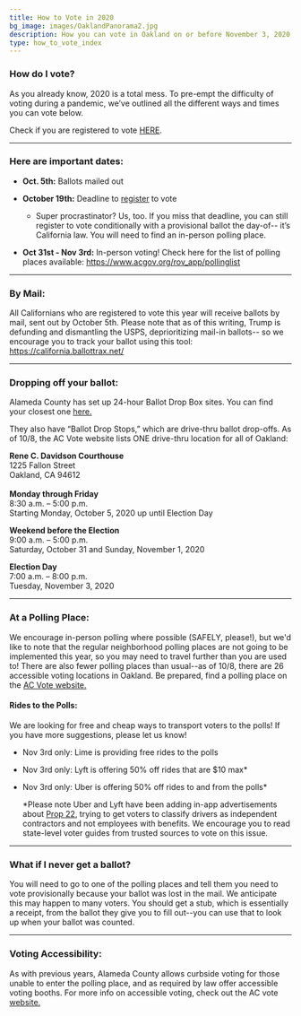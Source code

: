 ```yaml
---
title: How to Vote in 2020
bg_image: images/OaklandPanorama2.jpg
description: How you can vote in Oakland on or before November 3, 2020.
type: how_to_vote_index
---
```

### How do I vote?

As you already know, 2020 is a total mess. To pre-empt the difficulty of voting during a pandemic, we’ve outlined all the different ways and times you can vote below.

Check if you are registered to vote [HERE](https://voterstatus.sos.ca.gov/).

- - -

### Here are important dates:

* **Oct. 5th:** Ballots mailed out
* **October 19th:** Deadline to [register](https://registertovote.ca.gov/) to vote

  * Super procrastinator? Us, too. If you miss that deadline, you can still register to vote conditionally with a provisional ballot the day-of-- it’s California law. You will need to find an in-person polling place. 
* **Oct 31st - Nov 3rd:** In-person voting! Check here for the list of polling places available: <https://www.acgov.org/rov_app/pollinglist>

- - -

### By Mail:

All Californians who are registered to vote this year will receive ballots by mail, sent out by October 5th. Please note that as of this writing, Trump is defunding and dismantling the USPS, deprioritizing mail-in ballots-- so we encourage you to track your ballot using this tool: <https://california.ballottrax.net/>

- - -

### Dropping off your ballot:

Alameda County has set up 24-hour Ballot Drop Box sites. You can find your closest one [here.](https://www.acgov.org/rovapps/maps/ballotdropbox_map.htm)

They also have “Ballot Drop Stops,” which are drive-thru ballot drop-offs. As of 10/8, the AC Vote website lists ONE drive-thru location for all of Oakland:

**Rene C. Davidson Courthouse**\
1225 Fallon Street\
Oakland, CA 94612\
\
**Monday through Friday**\
8:30 a.m. – 5:00 p.m.\
Starting Monday, October 5, 2020 up until Election Day

**Weekend before the Election**\
9:00 a.m. – 5:00 p.m.\
Saturday, October 31 and Sunday, November 1, 2020

**Election Day**\
7:00 a.m. – 8:00 p.m.\
Tuesday, November 3, 2020

- - -

### At a Polling Place:

We encourage in-person polling where possible (SAFELY, please!), but we'd like to note that the regular neighborhood polling places are not going to be implemented this year, so you may need to travel further than you are used to! There are also fewer polling places than usual--as of 10/8, there are 26 accessible voting locations in Oakland. Be prepared, find a polling place on the [AC Vote website.](https://www.acgov.org/rov_app/pollinglist)

#### Rides to the Polls:

We are looking for free and cheap ways to transport voters to the polls! If you have more suggestions, please let us know!

* Nov 3rd only: Lime is providing free rides to the polls
* Nov 3rd only: Lyft is offering 50% off rides that are $10 max*
* Nov 3rd only: Uber is offering 50% off rides to and from the polls*

  \*Please note Uber and Lyft have been adding in-app advertisements about [Prop 22](https://ballotpedia.org/California_Proposition_22,_App-Based_Drivers_as_Contractors_and_Labor_Policies_Initiative_(2020)), trying to get voters to classify drivers as independent contractors and not employees with benefits. We encourage you to read state-level voter guides from trusted sources to vote on this issue.

- - -

### What if I never get a ballot?

You will need to go to one of the polling places and tell them you need to vote provisionally because your ballot was lost in the mail. We anticipate this may happen to many voters. You should get a stub, which is essentially a receipt, from the ballot they give you to fill out--you can use that to look up when your ballot was counted.

- - -

### Voting Accessibility:

As with previous years, Alameda County allows curbside voting for those unable to enter the polling place, and as required by law offer accessible voting booths. For more info on accessible voting, check out the AC vote [website.](https://www.acvote.org/accessibility.page)